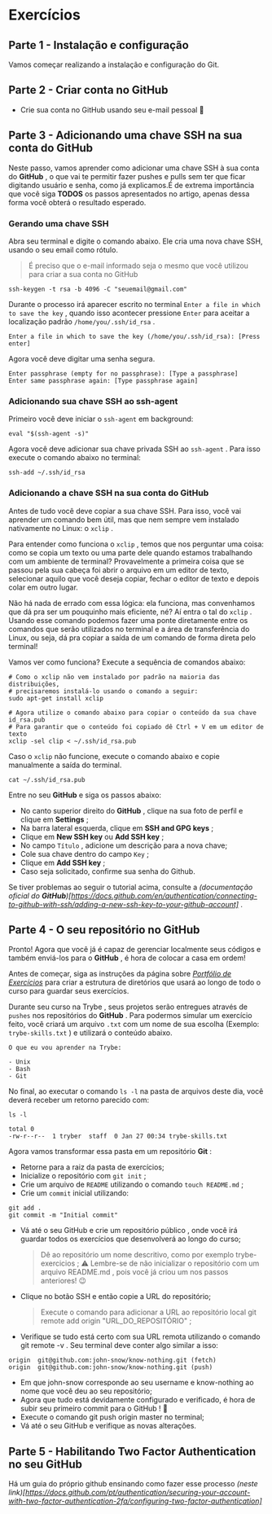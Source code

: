 # Exercícios

## Parte 1 - Instalação e configuração

Vamos começar realizando a instalação e configuração do Git.

## Parte 2 - Criar conta no GitHub

* Crie sua conta no GitHub usando seu e-mail pessoal 🐙

## Parte 3 - Adicionando uma chave SSH na sua conta do GitHub

Neste passo, vamos aprender como adicionar uma chave SSH à sua conta do **GitHub** , o que vai te permitir fazer pushes e pulls sem ter que ficar digitando usuário e senha, como já explicamos.É de extrema importância que você siga **TODOS** os passos apresentados no artigo, apenas dessa forma você obterá o resultado esperado.

### Gerando uma chave SSH

Abra seu terminal e digite o comando abaixo. Ele cria uma nova chave SSH, usando o seu email como rótulo.
>É preciso que o e-mail informado seja o mesmo que você utilizou para criar a sua conta no GitHub

```
ssh-keygen -t rsa -b 4096 -C "seuemail@gmail.com"
```
Durante o processo irá aparecer escrito no terminal `Enter a file in which to save the key` , quando isso acontecer pressione `Enter` para aceitar a localização padrão `/home/you/.ssh/id_rsa` .

```
Enter a file in which to save the key (/home/you/.ssh/id_rsa): [Press enter]
```
Agora você deve digitar uma senha segura.

```
Enter passphrase (empty for no passphrase): [Type a passphrase]
Enter same passphrase again: [Type passphrase again]
```

### Adicionando sua chave SSH ao ssh-agent

Primeiro você deve iniciar o `ssh-agent` em background:

```
eval "$(ssh-agent -s)"
```
Agora você deve adicionar sua chave privada SSH ao `ssh-agent` . Para isso execute o comando abaixo no terminal:

```
ssh-add ~/.ssh/id_rsa
```
### Adicionando a chave SSH na sua conta do GitHub

Antes de tudo você deve copiar a sua chave SSH. Para isso, você vai aprender um comando bem útil, mas que nem sempre vem instalado nativamente no Linux: o `xclip` .

Para entender como funciona o `xclip` , temos que nos perguntar uma coisa: como se copia um texto ou uma parte dele quando estamos trabalhando com um ambiente de terminal? Provavelmente a primeira coisa que se passou pela sua cabeça foi abrir o arquivo em um editor de texto, selecionar aquilo que você deseja copiar, fechar o editor de texto e depois colar em outro lugar.

Não há nada de errado com essa lógica: ela funciona, mas convenhamos que dá pra ser um pouquinho mais eficiente, né? Aí entra o tal do `xclip` . Usando esse comando podemos fazer uma ponte diretamente entre os comandos que serão utilizados no terminal e a área de transferência do Linux, ou seja, dá pra copiar a saída de um comando de forma direta pelo terminal!

Vamos ver como funciona? Execute a sequência de comandos abaixo:

```
# Como o xclip não vem instalado por padrão na maioria das distribuições,
# precisaremos instalá-lo usando o comando a seguir:
sudo apt-get install xclip

# Agora utilize o comando abaixo para copiar o conteúdo da sua chave id_rsa.pub
# Para garantir que o conteúdo foi copiado dê Ctrl + V em um editor de texto
xclip -sel clip < ~/.ssh/id_rsa.pub
```
Caso o `xclip` não funcione, execute o comando abaixo e copie manualmente a saída do terminal.

```
cat ~/.ssh/id_rsa.pub
```
Entre no seu **GitHub** e siga os passos abaixo:

* No canto superior direito do **GitHub** , clique na sua foto de perfil e clique em **Settings** ;
* Na barra lateral esquerda, clique em **SSH and GPG keys** ;
* Clique em **New SSH key** ou **Add SSH key** ;
* No campo `Título` , adicione um descrição para a nova chave;
* Cole sua chave dentro do campo `Key` ;
* Clique em **Add SSH key** ;
* Caso seja solicitado, confirme sua senha do Github.

Se tiver problemas ao seguir o tutorial acima, consulte a _(documentação oficial do **GitHub**)[https://docs.github.com/en/authentication/connecting-to-github-with-ssh/adding-a-new-ssh-key-to-your-github-account]_ .

## Parte 4 - O seu repositório no GitHub

Pronto! Agora que você já é capaz de gerenciar localmente seus códigos e também enviá-los para o **GitHub** , é hora de colocar a casa em ordem!

Antes de começar, siga as instruções da página sobre _[Portfólio de Exercícios](https://app.betrybe.com/course/real-life-engineer/exercise-portfolio/#o-que-e)_ para criar a estrutura de diretórios que usará ao longo de todo o curso para guardar seus exercícios.

Durante seu curso na Trybe , seus projetos serão entregues através de `pushes` nos repositórios do **GitHub** . Para podermos simular um exercício feito, você criará um arquivo `.txt` com um nome de sua escolha (Exemplo: `trybe-skills.txt` ) e utilizará o conteúdo abaixo.

```
O que eu vou aprender na Trybe:

- Unix
- Bash
- Git
```
No final, ao executar o comando `ls -l` na pasta de arquivos deste dia, você deverá receber um retorno parecido com:

```
ls -l

total 0
-rw-r--r--  1 tryber  staff  0 Jan 27 00:34 trybe-skills.txt
```
Agora vamos transformar essa pasta em um repositório **Git** :
* Retorne para a raiz da pasta de exercícios;
* Inicialize o repositório com `git init` ;
* Crie um arquivo de `README` utilizando o comando `touch README.md` ;
* Crie um `commit` inicial utilizando:

```
git add .
git commit -m "Initial commit"
```
* Vá até o seu GitHub e crie um repositório público , onde você irá guardar todos os exercícios que desenvolverá ao longo do curso;
  >Dê ao repositório um nome descritivo, como por exemplo trybe-exercicios ;
  >⚠️ Lembre-se de não inicializar o repositório com um arquivo README.md , pois você já criou um nos passos anteriores! 😉
* Clique no botão SSH e então copie a URL do repositório;
  >Execute o comando para adicionar a URL ao repositório local git remote add origin "URL_DO_REPOSITÓRIO" ;
* Verifique se tudo está certo com sua URL remota utilizando o comando git remote -v . Seu terminal deve conter algo similar a isso:

```
origin  git@github.com:john-snow/know-nothing.git (fetch)
origin  git@github.com:john-snow/know-nothing.git (push)
```
* Em que john-snow corresponde ao seu username e know-nothing ao nome que você deu ao seu repositório;
* Agora que tudo está devidamente configurado e verificado, é hora de subir seu primeiro commit para o GitHub ! 🤩
* Execute o comando git push origin master no terminal;
* Vá até o seu GitHub e verifique as novas alterações.

## Parte 5 - Habilitando Two Factor Authentication no seu GitHub

Há um guia do próprio github ensinando como fazer esse processo _(neste link)[https://docs.github.com/pt/authentication/securing-your-account-with-two-factor-authentication-2fa/configuring-two-factor-authentication]_

